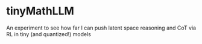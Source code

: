 # tinyMathLLM
An experiment to see how far I can push latent space reasoning and CoT via RL in tiny (and quantized!) models
